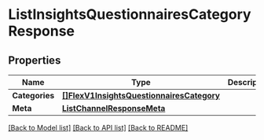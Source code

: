 # ListInsightsQuestionnairesCategoryResponse

## Properties

Name | Type | Description | Notes
------------ | ------------- | ------------- | -------------
**Categories** | [**[]FlexV1InsightsQuestionnairesCategory**](FlexV1InsightsQuestionnairesCategory.md) |  |[optional] 
**Meta** | [**ListChannelResponseMeta**](ListChannelResponseMeta.md) |  |[optional] 

[[Back to Model list]](../README.md#documentation-for-models) [[Back to API list]](../README.md#documentation-for-api-endpoints) [[Back to README]](../README.md)


